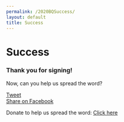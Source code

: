 ```yaml
---
permalink: /2020BQSuccess/
layout: default
title: Success
---
```


# Success

### **Thank you for signing!**

Now, can you help us spread the word?

<div class="hbox social-share">
  <div class="cbox tweeter-link">
    <a class="twitter-share-button" href="https://twitter.com/intent/tweet?url=https%3A%2F%2FMAClimateDemocracy.org&text=I%20just%20signed%20to%20help%20@Act_on_mass%20%26%20@350Mass%20get%202%20questions%20on%20the%20ballot.%20MA%20needs%20to%20take%20action%20to%20combat%20climate%20change%2C%20and%20we%20need%20to%20reform%20secretive%20legislative%20processes%20that%20block%20our%20attempts%20to%20pass%20critical%20laws.%20Sign%20at&hashtags=mapoli" data-size="large">Tweet</a>
  </div>
  <div class="fb-share-button" data-href="https://maclimatedemocracy.org/" data-layout="button" data-size="large">
    <a target="_blank" href="https://www.facebook.com/sharer/sharer.php?u=https%3A%2F%2Fdevelopers.facebook.com%2Fdocs%2Fplugins%2F&amp;src=sdkpreparse" class="fb-xfbml-parse-ignore">Share on Facebook</a>
  </div>
</div>



Donate to help us spread the word: [Click here](https://secure.actblue.com/donate/act-on-mass)
